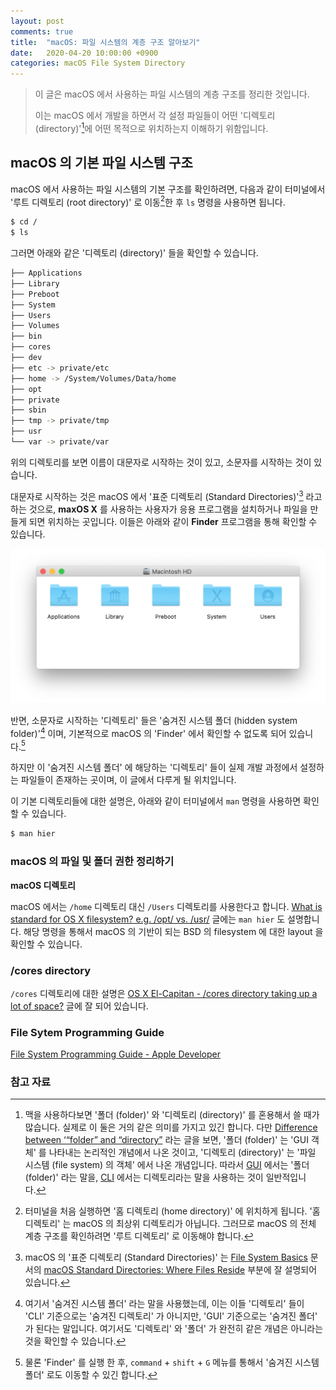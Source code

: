 ```yaml
---
layout: post
comments: true
title:  "macOS: 파일 시스템의 계층 구조 알아보기"
date:   2020-04-20 10:00:00 +0900
categories: macOS File System Directory
---
```


> 이 글은 macOS 에서 사용하는 파일 시스템의 계층 구조를 정리한 것입니다.
>
> 이는 macOS 에서 개발을 하면서 각 설정 파일들이 어떤 '디렉토리 (directory)'[^directory-and-folder]에 어떤 목적으로 위치하는지 이해하기 위함입니다.

## macOS 의 기본 파일 시스템 구조

macOS 에서 사용하는 파일 시스템의 기본 구조를 확인하려면, 다음과 같이 터미널에서 '루트 디렉토리 (root directory)' 로 이동[^move-to-root-directory]한 후 `ls` 명령을 사용하면 됩니다.

```sh
$ cd /
$ ls
```

그러면 아래와 같은 '디렉토리 (directory)' 들을 확인할 수 있습니다.

```sh
├── Applications
├── Library
├── Preboot
├── System
├── Users
├── Volumes
├── bin
├── cores
├── dev
├── etc -> private/etc
├── home -> /System/Volumes/Data/home
├── opt
├── private
├── sbin
├── tmp -> private/tmp
├── usr
└── var -> private/var
```

위의 디렉토리를 보면 이름이 대문자로 시작하는 것이 있고, 소문자를 시작하는 것이 있습니다.

대문자로 시작하는 것은 macOS 에서 '표준 디렉토리 (Standard Directories)'[^standard-directories] 라고 하는 것으로, **maxOS X** 를 사용하는 사용자가 응용 프로그램을 설치하거나 파일을 만들게 되면 위치하는 곳입니다. 이들은 아래와 같이 **Finder** 프로그램을 통해 확인할 수 있습니다.

![macOS standard directories](/assets/macOS/Directory/standard-directories.jpg)

반면, 소문자로 시작하는 '디렉토리' 들은 '숨겨진 시스템 폴더 (hidden system folder)'[^hidden-folder] 이며, 기본적으로 macOS 의 'Finder' 에서 확인할 수 없도록 되어 있습니다.[^finder]

하지만 이 '숨겨진 시스템 폴더' 에 해당하는 '디렉토리' 들이 실제 개발 과정에서 설정하는 파일들이 존재하는 곳이며, 이 글에서 다루게 될 위치입니다.

이 기본 디렉토리들에 대한 설명은, 아래와 같이 터미널에서 `man` 명령을 사용하면 확인 할 수 있습니다.

```sh
$ man hier
```

### macOS 의 파일 및 폴더 권한 정리하기

**macOS 디렉토리**

macOS 에서는 `/home` 디렉토리 대신 `/Users` 디렉토리를 사용한다고 합니다. [What is standard for OS X filesystem? e.g. /opt/ vs. /usr/](https://apple.stackexchange.com/questions/119230/what-is-standard-for-os-x-filesystem-e-g-opt-vs-usr) 글에는 `man hier` 도 설명합니다. 해당 명령을 통해서 macOS 의 기반이 되는 BSD 의 filesystem 에 대한 layout 을 확인할 수 있습니다.

### /cores directory

`/cores` 디렉토리에 대한 설명은 [OS X El-Capitan - /cores directory taking up a lot of space?](https://apple.stackexchange.com/questions/215410/os-x-el-capitan-cores-directory-taking-up-a-lot-of-space) 글에 잘 되어 있습니다.


### File Sytem Programming Guide

[File System Programming Guide - Apple Developer](https://developer.apple.com/library/archive/documentation/FileManagement/Conceptual/FileSystemProgrammingGuide/Introduction/Introduction.html)



### 참고 자료

[^directory-and-folder]: 맥을 사용하다보면 '폴더 (folder)' 와 '디렉토리 (directory)' 를 혼용해서 쓸 때가 많습니다. 실제로 이 둘은 거의 같은 의미를 가지고 있긴 합니다. 다만 [Difference between ‘“folder” and “directory”](https://english.stackexchange.com/questions/113606/difference-between-folder-and-directory) 라는 글을 보면, '폴더 (folder)' 는 'GUI 객체' 를 나타내는 논리적인 개념에서 나온 것이고, '디렉토리 (directory)' 는 '파일 시스템 (file system) 의 객체' 에서 나온 개념입니다. 따라서 [GUI](https://en.wikipedia.org/wiki/Graphical_user_interface) 에서는 '폴더 (folder)' 라는 말을, [CLI](https://en.wikipedia.org/wiki/Command-line_interface) 에서는 디렉토리라는 말을 사용하는 것이 일반적입니다.  

[^move-to-root-directory]: 터미널을 처음 실행하면 '홈 디렉토리 (home directory)' 에 위치하게 됩니다. '홈 디렉토리' 는 macOS 의 최상위 디렉토리가 아닙니다. 그러므로 macOS 의 전체 계층 구조를 확인하려면 '루트 디렉토리' 로 이동해야 합니다.

[^standard-directories]: macOS 의 '표준 디렉토리 (Standard Directories)' 는 [File System Basics](https://developer.apple.com/library/archive/documentation/FileManagement/Conceptual/FileSystemProgrammingGuide/FileSystemOverview/FileSystemOverview.html#//apple_ref/doc/uid/TP40010672-CH2-SW2) 문서의 [macOS Standard Directories: Where Files Reside](https://developer.apple.com/library/archive/documentation/FileManagement/Conceptual/FileSystemProgrammingGuide/FileSystemOverview/FileSystemOverview.html#//apple_ref/doc/uid/TP40010672-CH2-SW6) 부분에 잘 설명되어 있습니다.

[^hidden-folder]: 여기서 '숨겨진 시스템 폴더' 라는 말을 사용했는데, 이는 이들 '디렉토리' 들이 'CLI' 기준으로는 '숨겨진 디렉토리' 가 아니지만, 'GUI' 기준으로는 '숨겨진 폴더' 가 된다는 말입니다. 여기서도 '디렉토리' 와 '폴더' 가 완전히 같은 개념은 아니라는 것을 확인할 수 있습니다.

[^finder]: 물론 'Finder' 를 실행 한 후, `command` + `shift` + `G` 메뉴를 통해서 '숨겨진 시스템 폴더' 로도 이동할 수 있긴 합니다.
